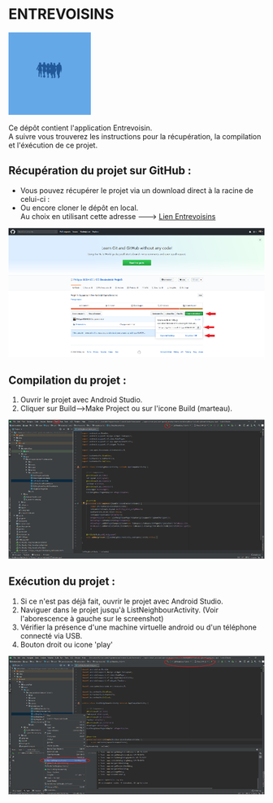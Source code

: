 #  ENTREVOISINS
![Logo](img/Logo.png)


Ce dépôt contient l'application Entrevoisin.\
A suivre vous trouverez les instructions pour la récupération, la compilation et l'éxécution de ce projet.


## Récupération du projet sur GitHub :

* Vous pouvez récupérer le projet via un download direct à la racine de celui-ci :
* Ou encore cloner le dépôt en local.\
 Au choix en utilisant cette adresse ---> [Lien Entrevoisins](https://github.com/Philippe-DEBANDE/OC-DevAndroid-Projet3.git)

![Screenshot_Github](img/Github.png)





## Compilation du projet :
1. Ouvrir le projet avec Android Studio.
2. Cliquer sur Build-->Make Project ou sur l'icone Build (marteau).

![Screenshot_Compiling](img/Compiling.png)


## Exécution du projet :

1. Si ce n'est pas déjà fait, ouvrir le projet avec Android Studio.
2. Naviguer dans le projet jusqu'à ListNeighbourActivity. (Voir l'aborescence à gauche sur le screenshot)
3. Vérifier la présence d'une machine virtuelle android ou d'un téléphone connecté via USB.
4. Bouton droit ou icone 'play'

![Screenshot_Runnig](img/Runnig.png)
